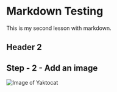# Markdown Testing 
This is my second lesson with markdown.

## Header 2

## Step - 2 - Add an image
![Image of Yaktocat](https://octodex.github.com/images/yaktocat.png)
